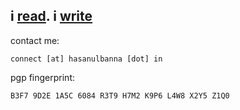 i [read](https://github.com/bannawandoor27/Readings). i [write](https://read.hasanulbanna.in/)
----
contact me:
```
connect [at] hasanulbanna [dot] in
```
pgp fingerprint:
```
B3F7 9D2E 1A5C 6084 R3T9 H7M2 K9P6 L4W8 X2Y5 Z1Q0
```
